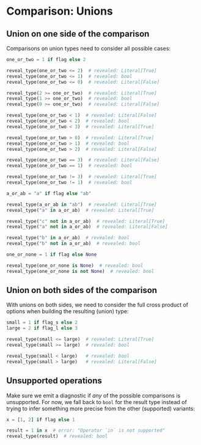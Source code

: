 # Comparison: Unions

## Union on one side of the comparison

Comparisons on union types need to consider all possible cases:

```py
one_or_two = 1 if flag else 2

reveal_type(one_or_two <= 2)  # revealed: Literal[True]
reveal_type(one_or_two <= 1)  # revealed: bool
reveal_type(one_or_two <= 0)  # revealed: Literal[False]

reveal_type(2 >= one_or_two)  # revealed: Literal[True]
reveal_type(1 >= one_or_two)  # revealed: bool
reveal_type(0 >= one_or_two)  # revealed: Literal[False]

reveal_type(one_or_two < 1)  # revealed: Literal[False]
reveal_type(one_or_two < 2)  # revealed: bool
reveal_type(one_or_two < 3)  # revealed: Literal[True]

reveal_type(one_or_two > 0)  # revealed: Literal[True]
reveal_type(one_or_two > 1)  # revealed: bool
reveal_type(one_or_two > 2)  # revealed: Literal[False]

reveal_type(one_or_two == 3)  # revealed: Literal[False]
reveal_type(one_or_two == 1)  # revealed: bool

reveal_type(one_or_two != 3)  # revealed: Literal[True]
reveal_type(one_or_two != 1)  # revealed: bool

a_or_ab = "a" if flag else "ab"

reveal_type(a_or_ab in "ab")  # revealed: Literal[True]
reveal_type("a" in a_or_ab)  # revealed: Literal[True]

reveal_type("c" not in a_or_ab)  # revealed: Literal[True]
reveal_type("a" not in a_or_ab)  # revealed: Literal[False]

reveal_type("b" in a_or_ab)  # revealed: bool
reveal_type("b" not in a_or_ab)  # revealed: bool

one_or_none = 1 if flag else None

reveal_type(one_or_none is None)  # revealed: bool
reveal_type(one_or_none is not None)  # revealed: bool
```

## Union on both sides of the comparison

With unions on both sides, we need to consider the full cross product of
options when building the resulting (union) type:

```py
small = 1 if flag_s else 2
large = 2 if flag_l else 3

reveal_type(small <= large)  # revealed: Literal[True]
reveal_type(small >= large)  # revealed: bool

reveal_type(small < large)   # revealed: bool
reveal_type(small > large)   # revealed: Literal[False]
```

## Unsupported operations

Make sure we emit a diagnostic if *any* of the possible comparisons is
unsupported. For now, we fall back to `bool` for the result type instead of
trying to infer something more precise from the other (supported) variants:

```py
x = [1, 2] if flag else 1

result = 1 in x  # error: "Operator `in` is not supported"
reveal_type(result)  # revealed: bool
```
